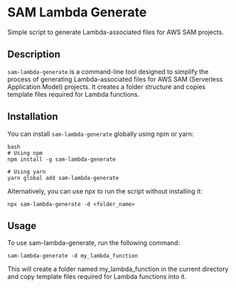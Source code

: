# SAM Lambda Generate

Simple script to generate Lambda-associated files for AWS SAM projects.

## Description

`sam-lambda-generate` is a command-line tool designed to simplify the process of generating Lambda-associated files for AWS SAM (Serverless Application Model) projects. It creates a folder structure and copies template files required for Lambda functions.

## Installation

You can install `sam-lambda-generate` globally using npm or yarn:

```
bash
# Using npm
npm install -g sam-lambda-generate

# Using yarn
yarn global add sam-lambda-generate
```

Alternatively, you can use npx to run the script without installing it:

```
npx sam-lambda-generate -d <folder_name>
```

## Usage

To use sam-lambda-generate, run the following command:

```
sam-lambda-generate -d my_lambda_function
```

This will create a folder named my_lambda_function in the current directory and copy template files required for Lambda functions into it.
